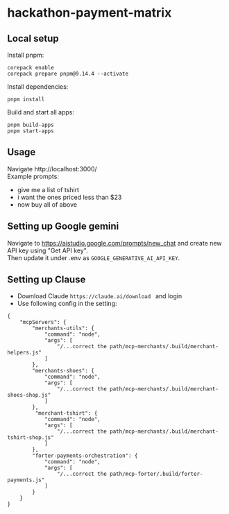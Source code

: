 # hackathon-payment-matrix

## Local setup

Install pnpm:

```
corepack enable
corepack prepare pnpm@9.14.4 --activate
```

Install dependencies:

```
pnpm install
```

Build and start all apps:

```
pnpm build-apps
pnpm start-apps
```

## Usage

Navigate http://localhost:3000/ \
Example prompts:

- give me a list of tshirt
- i want the ones priced less than $23
- now buy all of above

## Setting up Google gemini

Navigate to https://aistudio.google.com/prompts/new_chat and create new API key using "Get API key".\
Then update it under .env as `GOOGLE_GENERATIVE_AI_API_KEY`.

## Setting up Clause

- Download Claude `https://claude.ai/download ` and login
- Use following config in the setting:

```
{
    "mcpServers": {
        "merchants-utils": {
            "command": "node",
            "args": [
                "/...correct the path/mcp-merchants/.build/merchant-helpers.js"
            ]
        },
        "merchants-shoes": {
            "command": "node",
            "args": [
                "/...correct the path/mcp-merchants/.build/merchant-shoes-shop.js"
            ]
        },
         "merchant-tshirt": {
            "command": "node",
            "args": [
                "/...correct the path/mcp-merchants/.build/merchant-tshirt-shop.js"
            ]
        },
        "forter-payments-orchestration": {
            "command": "node",
            "args": [
                "/...correct the path/mcp-forter/.build/forter-payments.js"
            ]
        }
    }
}
```
